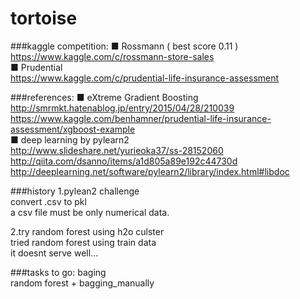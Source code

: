 # tortoise

###kaggle competition:
■ Rossmann ( best score 0.11 )  
https://www.kaggle.com/c/rossmann-store-sales  
■ Prudential  
https://www.kaggle.com/c/prudential-life-insurance-assessment  

###references:
■ eXtreme Gradient Boosting  
http://smrmkt.hatenablog.jp/entry/2015/04/28/210039  
https://www.kaggle.com/benhamner/prudential-life-insurance-assessment/xgboost-example  
■ deep learning by pylearn2  
http://www.slideshare.net/yurieoka37/ss-28152060  
http://qiita.com/dsanno/items/a1d805a89e192c44730d 
http://deeplearning.net/software/pylearn2/library/index.html#libdoc

###history
1.pylean2 challenge  
convert .csv to pkl  
a csv file must be only numerical data.

2.try random forest using h2o culster    
tried random forest using train data  
it doesnt serve well...   

###tasks to go:
baging  
random forest + bagging_manually
